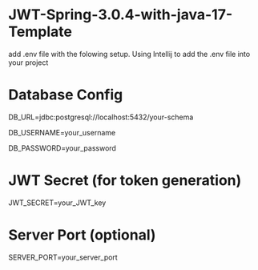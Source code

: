 # JWT-Spring-3.0.4-with-java-17-Template
add .env file with the folowing setup. Using Intellij to add the .env file into your project

# Database Config
DB_URL=jdbc:postgresql://localhost:5432/your-schema

DB_USERNAME=your_username

DB_PASSWORD=your_password


# JWT Secret (for token generation)
JWT_SECRET=your_JWT_key


# Server Port (optional)

SERVER_PORT=your_server_port

